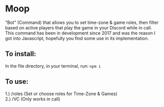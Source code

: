 # Moop
  "Bot" (Command) that allows you to set time-zone & game roles, then filter based on active players that play the game in your Discord while in call. This command has been in development since 2017 and was the reason I got into Javascript, hopefully you find some use in its implementation.
<br>
## To install:
  In the file directory, in your terminal, run:
  `npm i`
<br>
## To use:
  1.) /roles (Set or choose roles for Time-Zone & Games)
<br>
  2.) /VC (Only works in call)
<br>

